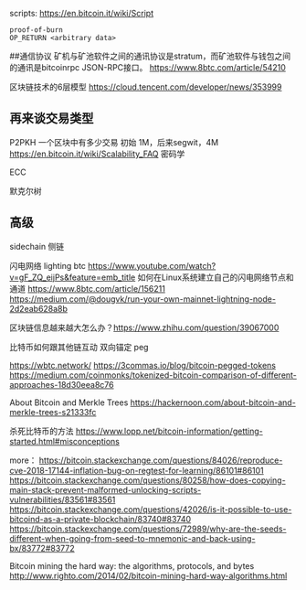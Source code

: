 ​scripts:
https://en.bitcoin.it/wiki/Script
```
proof-of-burn 
OP_RETURN <arbitrary data>
```

##通信协议
矿机与矿池软件之间的通讯协议是stratum，而矿池软件与钱包之间的通讯是bitcoinrpc JSON-RPC接口。
https://www.8btc.com/article/54210


区块链技术的6层模型 https://cloud.tencent.com/developer/news/353999


## 再来谈交易类型

P2PKH 
一个区块中有多少交易
初始 1M，后来segwit，4M
https://en.bitcoin.it/wiki/Scalability_FAQ
密码学

ECC

默克尔树
## 高级
sidechain 侧链



闪电网络 lighting btc
https://www.youtube.com/watch?v=gF_ZQ_eijPs&feature=emb_title
如何在Linux系统建立自己的闪电网络节点和通道 https://www.8btc.com/article/156211
https://medium.com/@dougvk/run-your-own-mainnet-lightning-node-2d2eab628a8b


区块链信息越来越大怎么办？https://www.zhihu.com/question/39067000




比特币如何跟其他链互动
双向锚定 peg

https://wbtc.network/
https://3commas.io/blog/bitcoin-pegged-tokens
https://medium.com/coinmonks/tokenized-bitcoin-comparison-of-different-approaches-18d30eea8c76


About Bitcoin and Merkle Trees https://hackernoon.com/about-bitcoin-and-merkle-trees-s21333fc


杀死比特币的方法
https://www.lopp.net/bitcoin-information/getting-started.html#misconceptions


more：
https://bitcoin.stackexchange.com/questions/84026/reproduce-cve-2018-17144-inflation-bug-on-regtest-for-learning/86101#86101
https://bitcoin.stackexchange.com/questions/80258/how-does-copying-main-stack-prevent-malformed-unlocking-scripts-vulnerabilities/83561#83561
https://bitcoin.stackexchange.com/questions/42026/is-it-possible-to-use-bitcoind-as-a-private-blockchain/83740#83740
https://bitcoin.stackexchange.com/questions/72989/why-are-the-seeds-different-when-going-from-seed-to-mnemonic-and-back-using-bx/83772#83772

​Bitcoin mining the hard way: the algorithms, protocols, and bytes
http://www.righto.com/2014/02/bitcoin-mining-hard-way-algorithms.html